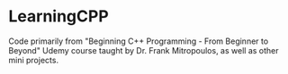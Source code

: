 # LearningCPP
 Code primarily from "Beginning C++ Programming - From Beginner to Beyond" Udemy course taught by Dr. Frank Mitropoulos, as well as other mini projects. 
